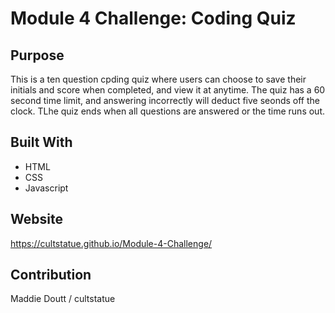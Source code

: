 # Module 4 Challenge: Coding Quiz

## Purpose
This is a ten question cpding quiz where users can choose to save their initials and score when completed, and view it at anytime. The quiz has a 60 second time limit, and answering incorrectly will deduct five seonds off the clock. TLhe quiz ends when all questions are answered or the time runs out.

## Built With
* HTML
* CSS
* Javascript

## Website
https://cultstatue.github.io/Module-4-Challenge/




## Contribution
Maddie Doutt / cultstatue

